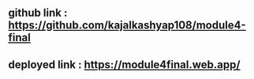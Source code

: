 ## github link : https://github.com/kajalkashyap108/module4-final
## deployed link : https://module4final.web.app/
